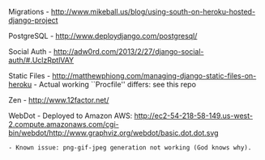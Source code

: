 Migrations
    - http://www.mikeball.us/blog/using-south-on-heroku-hosted-django-project

PostgreSQL
    - http://www.deploydjango.com/postgresql/

Social Auth
    - http://adw0rd.com/2013/2/27/django-social-auth/#.UclzRptlVAY

Static Files
    - http://matthewphiong.com/managing-django-static-files-on-heroku
    - Actual working ``Procfile'' differs: see this repo

Zen
    - http://www.12factor.net/

WebDot
    - Deployed to Amazon AWS:
      http://ec2-54-218-58-149.us-west-2.compute.amazonaws.com/cgi-bin/webdot/http://www.graphviz.org/webdot/basic.dot.dot.svg

    - Known issue: png-gif-jpeg generation not working (God knows why).